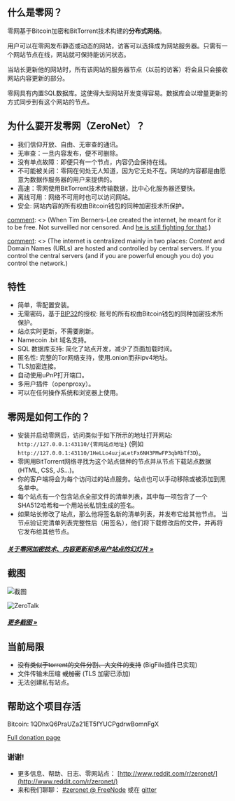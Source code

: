 ## 什么是零网？

零网基于Bitcoin加密和BitTorrent技术构建的**分布式网络**。

用户可以在零网发布静态或动态的网站，访客可以选择成为网站服务器。只需有一个网站节点在线，网站就可保持能访问状态。

当站长更新他的网站时，所有该网站的服务器节点（以前的访客）将会且只会接收网站内容更新的部分。

零网具有内置SQL数据库。这使得大型网站开发变得容易。数据库会以增量更新的方式同步到有这个网站的节点。


## 为什么要开发零网（ZeroNet）？

* 我们信仰开放、自由、无审查的通讯。
* 无审查：一旦内容发布，便不可删除。
* 没有单点故障：即便只有一个节点，内容仍会保持在线。
* 不可能被关闭：零网在何处无人知道，因为它无处不在。网站的内容都是由愿意为数据作服务器的用户来提供的。
* 高速：零网使用BitTorrent技术传输数据，比中心化服务器还要快。
* 离线可用：网络不可用时也可以访问网站。
* 安全: 网站内容的所有权由Bitcoin钱包的同种加密技术所保护。 

[comment]: <> (I'm unsure about the following bit. Thoughts?)
[comment]: <> (# What problem is ZeroNet solving?)

[comment]: <> (When Tim Berners-Lee created the internet, he meant for it to be free. Not surveilled nor censored. And [he is still fighting for that](http://edition.cnn.com/2014/03/12/tech/web/tim-berners-lee-web-freedom/).)

[comment]: <> (The internet is centralized mainly in two places: Content and Domain Names (URLs) are hosted and controlled by central servers. If you control the central servers (and if you are powerful enough you do) you control the network.)

[comment]: <> (**Decentralized content storage**)

[comment]: <> (ZeroNet tackles the content storage problem by giving everyone the ability to store content. Site visitors can choose to store a website on their computers, and when they do this they also help to serve the site to other users. The site is online even if only one user is hosting it.)

[comment]: <> (**Shared DNS cache**)

[comment]: <> (Site addresses on ZeroNet are cached by all network members. When you type a ZeroNet site URL on your browser this will query other peers connected to you about the site. If one of these peers happen to have the site they will send it to you, if not, they will forward your query along.)

[comment]: <> (This architecture means that when a site URL is created, as long as one peer is serving it, there is no way to take the URL down.)


## 特性
 * 简单，零配置安装。
 * 无需密码，基于[BIP32](https://github.com/bitcoin/bips/blob/master/bip-0032.mediawiki)的授权: 账号的所有权由Bitcoin钱包的同种加密技术所保护。 
 * 站点实时更新，不需要刷新。
 * Namecoin .bit 域名支持。
 * SQL 数据库支持: 简化了站点开发，减少了页面加载时间。
 * 匿名性: 完整的Tor网络支持，使用.onion而非ipv4地址。
 * TLS加密连接。
 * 自动使用uPnP打开端口。
 * 多用户插件（openproxy）。
 * 可以在任何操作系统和浏览器上使用。


## 零网是如何工作的？

* 安装并启动零网后，访问类似于如下所示的地址打开网站:
  `http://127.0.0.1:43110/{零网站点地址}`
  (例如  `http://127.0.0.1:43110/1HeLLo4uzjaLetFx6NH3PMwFP3qbRbTf3D`)。
* 零网用BitTorrent网络寻找为这个站点做种的节点并从节点下载站点数据(HTML, CSS, JS...)。
* 你的客户端将会为每个访问过的站点服务。站点也可以手动移除或被添加到黑名单中。
* 每个站点有一个包含站点全部文件的清单列表，其中每一项包含了一个SHA512哈希和一个用站长私钥生成的签名。
* 如果站长修改了站点，那么他将签名新的清单列表，并发布它给其他节点。
  当节点验证完清单列表完整性后（用签名），他们将下载修改后的文件，并再将它发布给其他节点。

##### [关于零网加密技术、内容更新和多用户站点的幻灯片 &raquo;](https://docs.google.com/presentation/d/1_2qK1IuOKJ51pgBvllZ9Yu7Au2l551t3XBgyTSvilew/pub?start=false&loop=false&delayms=3000)


## 截图

![截图](./img/zerohello.png)

![ZeroTalk](./img/zerotalk.png)

##### [更多截图 &raquo;](/using_zeronet/sample_sites/)

## 当前局限

* <strike>没有类似于torrent的文件分割、大文件的支持</strike> (BigFile插件已实现)
* 文件传输未压缩 <strike>或加密</strike> (TLS 加密已添加)
* 无法创建私有站点。

## 帮助这个项目存活

Bitcoin: 1QDhxQ6PraUZa21ET5fYUCPgdrwBomnFgX

[Full donation page](help_zeronet/donate/)

### 谢谢!

* 更多信息、帮助、日志、零网站点： [http://www.reddit.com/r/zeronet/](http://www.reddit.com/r/zeronet/)
* 来和我们聊聊： [#zeronet @ FreeNode](https://kiwiirc.com/client/irc.freenode.net/zeronet) 或在 [gitter](https://gitter.im/HelloZeroNet/ZeroNet)

